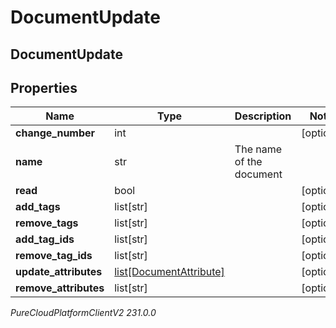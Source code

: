 # DocumentUpdate

## DocumentUpdate

## Properties

|Name | Type | Description | Notes|
|------------ | ------------- | ------------- | -------------|
| **change_number** | int |  | [optional] |
| **name** | str | The name of the document | |
| **read** | bool |  | [optional] |
| **add_tags** | list[str] |  | [optional] |
| **remove_tags** | list[str] |  | [optional] |
| **add_tag_ids** | list[str] |  | [optional] |
| **remove_tag_ids** | list[str] |  | [optional] |
| **update_attributes** | [list[DocumentAttribute]](DocumentAttribute) |  | [optional] |
| **remove_attributes** | list[str] |  | [optional] |



_PureCloudPlatformClientV2 231.0.0_
